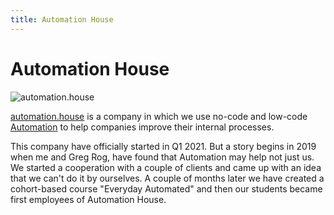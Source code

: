 ```yaml
---
title: Automation House
---
```


# Automation House

![automation.house](https://cloud.overment.com/ah_primary_logo_color_white-1667826493/ah_primary_logo_color_white.png)

[automation.house](https://automation.house/) is a company in which we use no-code and low-code [Automation](../Tools/Automation.md) to help companies improve their internal processes. 

This company have officially started in Q1 2021. But a story begins in 2019 when me and Greg Rog, have found that Automation may help not just us. We started a cooperation with a couple of clients and came up with an idea that we can't do it by ourselves. A couple of months later we have created a cohort-based course "Everyday Automated" and then our students became first employees of Automation House.